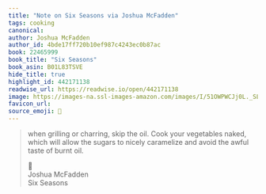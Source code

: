 ```yaml
---
title: "Note on Six Seasons via Joshua McFadden"
tags: cooking
canonical: 
author: Joshua McFadden
author_id: 4bde17ff720b10ef987c4243ec0b87ac
book: 22465999
book_title: "Six Seasons"
book_asin: B01L83TSVE
hide_title: true
highlight_id: 442171138
readwise_url: https://readwise.io/open/442171138
image: https://images-na.ssl-images-amazon.com/images/I/51OWPWCJj0L._SL200_.jpg
favicon_url: 
source_emoji: 📕
---
```


> when grilling or charring, skip the oil. Cook your vegetables naked, which will allow the sugars to nicely caramelize and avoid the awful taste of burnt oil.
> <div class="quoteback-footer"><div class="quoteback-avatar"><span class="mini-emoji"> 📕</span></div><div class="quoteback-metadata"><div class="metadata-inner"><span style="display:none">FROM:</span><div aria-label="Joshua McFadden" class="quoteback-author"> Joshua McFadden</div><div aria-label="Six Seasons" class="quoteback-title"> Six Seasons</div></div></div></div>